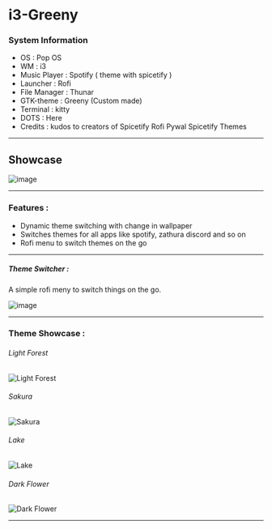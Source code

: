 # i3-Greeny 

### System Information

   - OS : Pop OS
   - WM : i3
   - Music Player : Spotify ( theme with spicetify )
   - Launcher : Rofi
   - File Manager : Thunar
   - GTK-theme : Greeny (Custom made)
   - Terminal : kitty
   - DOTS : Here
   - Credits : kudos to creators of Spicetify Rofi Pywal Spicetify Themes

---

## Showcase

![image](https://drive.google.com/file/d/1h33osjjwCfXzc2fwfcCbwSIX3OmCZecc/view?usp=sharing)

---

### Features :

- Dynamic theme switching with change in wallpaper
- Switches themes for all apps like spotify, zathura discord and so on
- Rofi menu to switch themes on the go

---

##### Theme Switcher :

A simple rofi meny to switch things on the go.

![image](https://drive.google.com/file/d/1B9Ta2zjVd1QriKxdgLnQ5S1zCVR59RWM/view?usp=sharing)

---

### Theme Showcase :

###### Light Forest 

![Light Forest](https://drive.google.com/file/d/15mPXscIhG-OXQsXC_2b5XY0fcFPwxLwD/view?usp=sharing)

###### Sakura

![Sakura](https://drive.google.com/file/d/1Zx8n57MzNFkyBcO0ZD9CBjq-kNWBGOhE/view?usp=sharing)

###### Lake 

![Lake](https://drive.google.com/file/d/1BGxly2VgdsQv4cxZ--Vf_fDV1qt07ib4/view?usp=sharing)

###### Dark Flower

![Dark Flower](https://drive.google.com/file/d/1QUT94KKnY8KCg-x-d_H-L_qJkDUZ6jAz/view?usp=sharing)

---


